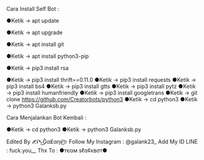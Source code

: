 Cara Install Self Bot :

●Ketik -> apt update

●Ketik -> apt upgrade

●Ketik -> apt install git

●Ketik -> apt install python3-pip

●Ketik -> pip3 install rsa

●Ketik -> pip3 install thrift==0.11.0
●Ketik -> pip3 install requests
●Ketik -> pip3 install bs4
●Ketik -> pip3 install gtts
●Ketik -> pip3 install pytz
●Ketik -> pip3 install humanfriendly
●Ketik -> pip3 install googletrans
●Ketik -> git clone https://github.com/Creatorbots/python3
●Ketik -> cd python3
●Ketik -> python3 Galanksb.py

Cara Menjalankan Bot Kembali :

●Ketik -> cd python3
●Ketik -> python3 Galanksb.py

Edited By ✍͡➴͜Ĝα₤αηĸ͜͡✫
Follow My Instagram : @galank23_
Add My ID LINE : fuck.you__
Thx To :
●тєαм ѕℓα¢ĸвσт●

